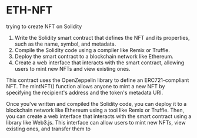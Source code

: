 # ETH-NFT
trying to create NFT on Solidity


1. Write the Solidity smart contract that defines the NFT and its properties, such as the name, symbol, and metadata.
2. Compile the Solidity code using a compiler like Remix or Truffle.
3. Deploy the smart contract to a blockchain network like Ethereum.
4. Create a web interface that interacts with the smart contract, allowing users to mint new NFTs and view existing ones.

This contract uses the OpenZeppelin library to define an ERC721-compliant NFT. The mintNFT() function allows anyone to mint a new NFT by specifying the recipient's address and the token's metadata URI.

Once you've written and compiled the Solidity code, you can deploy it to a blockchain network like Ethereum using a tool like Remix or Truffle. Then, you can create a web interface that interacts with the smart contract using a library like Web3.js. This interface can allow users to mint new NFTs, view existing ones, and transfer them to
